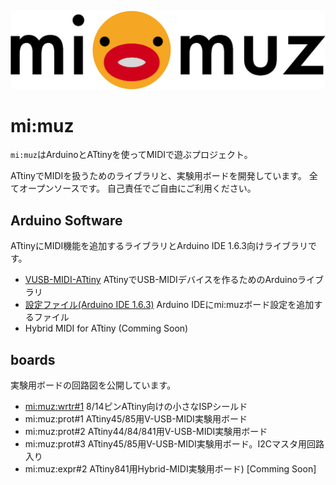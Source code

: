 ![mimuz-logo](./mimuz-logo.png)

# mi:muz

`mi:muz`はArduinoとATtinyを使ってMIDIで遊ぶプロジェクト。

ATtinyでMIDIを扱うためのライブラリと、実験用ボードを開発しています。
全てオープンソースです。
自己責任でご自由にご利用ください。

## Arduino Software

ATtinyにMIDI機能を追加するライブラリとArduino IDE 1.6.3向けライブラリです。

- [VUSB-MIDI-ATtiny](https://github.com/tadfmac/mi-muz/tree/master/arduino/libraries/VUSBMidiATtiny) ATtinyでUSB-MIDIデバイスを作るためのArduinoライブラリ
- [設定ファイル(Arduino IDE 1.6.3)](https://github.com/tadfmac/mi-muz/tree/master/arduino/hardware) Arduino IDEにmi:muzボード設定を追加するファイル
- Hybrid MIDI for ATtiny (Comming Soon)

## boards

実験用ボードの回路図を公開しています。

- [mi:muz:wrtr#1](https://github.com/tadfmac/mi-muz/tree/master/boards/wrtr) 8/14ピンATtiny向けの小さなISPシールド
- mi:muz:prot#1 ATtiny45/85用V-USB-MIDI実験用ボード
- mi:muz:prot#2 ATtiny44/84/841用V-USB-MIDI実験用ボード
- mi:muz:prot#3 ATtiny45/85用V-USB-MIDI実験用ボード。I2Cマスタ用回路入り
- mi:muz:expr#2 ATtiny841用Hybrid-MIDI実験用ボード) [Comming Soon]

